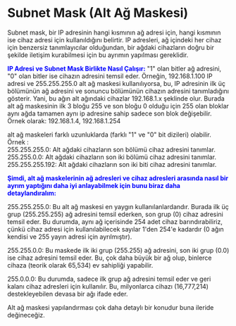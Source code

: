 # Subnet Mask (Alt Ağ Maskesi)

Subnet mask, bir IP adresinin hangi kısmının ağ adresi için, hangi kısmının ise cihaz adresi için kullanıldığını belirtir. IP adresleri, ağ içindeki her cihaz için benzersiz tanımlayıcılar olduğundan, bir ağdaki cihazların doğru bir şekilde iletişim kurabilmesi için bu ayrımın yapılması gereklidir.

**<span style="color:blue">IP Adresi ve Subnet Mask Birlikte Nasıl Çalışır:</span>**
 "1" olan bitler ağ adresini, "0" olan bitler ise cihazın adresini temsil eder. Örneğin, 192.168.1.100 IP adresi ve 255.255.255.0 alt ağ maskesi kullanılıyorsa, bu, IP adresinin ilk üç bölümünün ağ adresini ve sonuncu bölümünün cihazın adresini tanımladığını gösterir. Yani, bu ağın alt ağındaki cihazlar 192.168.1.x şeklinde olur. Burada alt ağ maskesinin ilk 3 bloğu 255 ve son bloğu 0 olduğu için 255 olan bloklar aynı ağda tamamen aynı ip adresine sahip sadece son blok değişebilir. Örnek olarak:
 192.168.1.4,
 192.168.1.254

alt ağ maskeleri farklı uzunluklarda (farklı "1" ve "0" bit dizileri) olabilir. Örnek :</br>
255.255.255.0: Alt ağdaki cihazların son bölümü cihaz adresini tanımlar.</br>
255.255.0.0: Alt ağdaki cihazların son iki bölümü cihaz adresini tanımlar.</br>
255.255.255.192: Alt ağdaki cihazların son iki biti cihaz adresini tanımlar.

**<span style="color:blue">Şimdi, alt ağ maskelerinin ağ adresleri ve cihaz adresleri arasında nasıl bir ayrım yaptığını daha iyi anlayabilmek için bunu biraz daha detaylandıralım:</span>**

255.255.255.0: Bu alt ağ maskesi en yaygın kullanılanlardandır. Burada ilk üç grup (255.255.255) ağ adresini temsil ederken, son grup (0) cihaz adresini temsil eder. Bu durumda, aynı ağ içerisinde 254 adet cihaz barındırabiliriz, çünkü cihaz adresi için kullanılabilecek sayılar 1'den 254'e kadardır (0 ağın kendisi ve 255 yayın adresi için ayrılmıştır).

255.255.0.0: Bu maskede ilk iki grup (255.255) ağ adresini, son iki grup (0.0) ise cihaz adresini temsil eder. Bu, çok daha büyük bir ağ olup, binlerce cihaza (teorik olarak 65,534) ev sahipliği yapabilir.

255.0.0.0: Bu durumda, sadece ilk grup ağ adresini temsil eder ve geri kalanı cihaz adresleri için kullanılır. Bu, milyonlarca cihazı (16,777,214) destekleyebilen devasa bir ağı ifade eder.

Alt ağ maskesi yapılandırması çok daha detaylı bir konudur buna ileride değineceğiz.